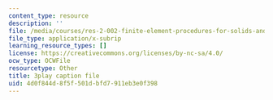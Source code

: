 ```yaml
---
content_type: resource
description: ''
file: /media/courses/res-2-002-finite-element-procedures-for-solids-and-structures-spring-2010/4d0f844d8f5f501dbfd7911eb3e0f398_L27JVpZoz_Y.vtt
file_type: application/x-subrip
learning_resource_types: []
license: https://creativecommons.org/licenses/by-nc-sa/4.0/
ocw_type: OCWFile
resourcetype: Other
title: 3play caption file
uid: 4d0f844d-8f5f-501d-bfd7-911eb3e0f398
---
```

